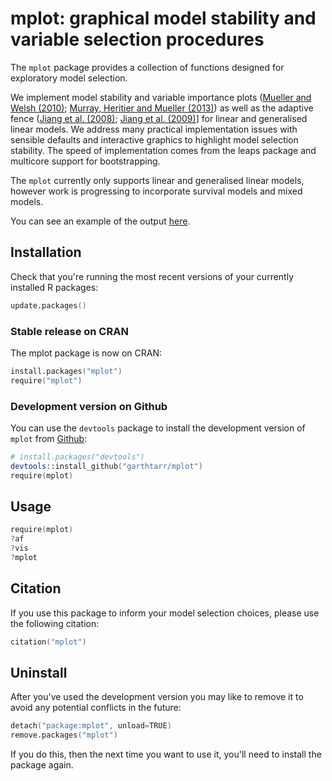 # mplot: graphical model stability and variable selection procedures

The `mplot` package provides a collection of functions designed for exploratory model selection.

We implement model stability and variable importance plots ([Mueller and Welsh (2010)](http://doi.org/10.1111/j.1751-5823.2010.00108.x); [Murray, Heritier and Mueller (2013)](http://doi.org/10.1002/sim.5855)) as well as the adaptive fence ([Jiang et al. (2008)](http://doi.org/10.1214/07-AOS517); [Jiang et al. (2009)](http://doi.org/10.1016/j.spl.2008.10.014)] for linear and generalised linear models.   We address many practical implementation issues with sensible defaults and interactive graphics to highlight model selection stability.  The speed of implementation comes from the leaps package and multicore support for bootstrapping.

The `mplot` currently only supports linear and generalised linear models, however work is progressing to incorporate survival models and mixed models.

You can see an example of the output [here](http://128.199.224.73/mplot-diabetes/).

## Installation

Check that you're running the most recent versions of your currently installed R packages:

```s
update.packages()
```

### Stable release on CRAN

The mplot package is now on CRAN:

```s
install.packages("mplot")
require("mplot")
```

### Development version on Github

You can use the `devtools` package to install the development version of `mplot` from [Github](https://github.com/garthtarr/mplot):

```s
# install.packages("devtools")
devtools::install_github("garthtarr/mplot")
require(mplot)
```

## Usage

```s
require(mplot)
?af
?vis
?mplot
```

## Citation

If you use this package to inform your model selection choices, please use the following citation:

```s
citation("mplot")
```


## Uninstall

After you've used the development version you may like to remove it to avoid any potential conflicts in the future:

```s
detach("package:mplot", unload=TRUE)
remove.packages("mplot")
```

If you do this, then the next time you want to use it, you'll need to install the package again.
